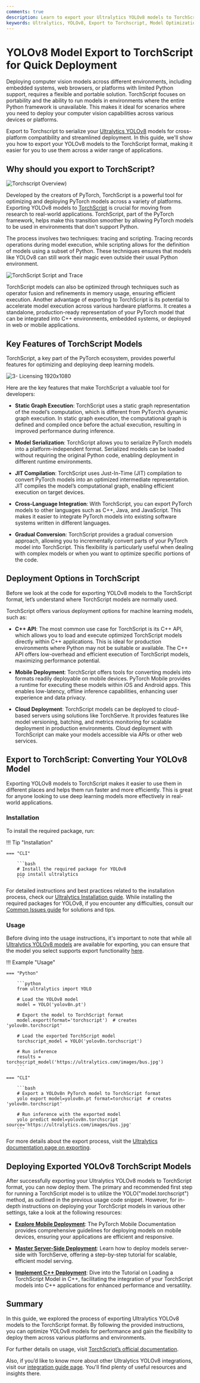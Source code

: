 ```yaml
---
comments: true
description: Learn to export your Ultralytics YOLOv8 models to TorchScript format for deployment through platforms like embedded systems, web browsers, and C++ applications.
keywords: Ultralytics, YOLOv8, Export to Torchscript, Model Optimization, Deployment, PyTorch, C++, Faster Inference
---
```


# YOLOv8 Model Export to TorchScript for Quick Deployment

Deploying computer vision models across different environments, including embedded systems, web browsers, or platforms with limited Python support, requires a flexible and portable solution. TorchScript focuses on portability and the ability to run models in environments where the entire Python framework is unavailable. This makes it ideal for scenarios where you need to deploy your computer vision capabilities across various devices or platforms.

Export to Torchscript to serialize your [Ultralytics YOLOv8](https://github.com/ultralytics/ultralytics) models for cross-platform compatibility and streamlined deployment. In this guide, we'll show you how to export your YOLOv8 models to the TorchScript format, making it easier for you to use them across a wider range of applications. 

## Why should you export to TorchScript?

![Torchscript Overview](https://github.com/ultralytics/ultralytics/assets/26833433/6873349d-c2f6-4620-b3cc-7b26b0698d0b))

Developed by the creators of PyTorch, TorchScript is a powerful tool for optimizing and deploying PyTorch models across a variety of platforms. Exporting YOLOv8 models to [TorchScript](https://pytorch.org/docs/stable/jit.html) is crucial for moving from research to real-world applications. TorchScript, part of the PyTorch framework, helps make this transition smoother by allowing PyTorch models to be used in environments that don't support Python.

The process involves two techniques: tracing and scripting. Tracing records operations during model execution, while scripting allows for the definition of models using a subset of Python. These techniques ensures that models like YOLOv8 can still work their magic even outside their usual Python environment.

![TorchScript Script and Trace](https://github.com/ultralytics/ultralytics/assets/26833433/ea9ea24f-a3a9-44bb-aca7-9c358d7490d7)

TorchScript models can also be optimized through techniques such as operator fusion and refinements in memory usage, ensuring efficient execution. Another advantage of exporting to TorchScript is its potential to accelerate model execution across various hardware platforms. It creates a standalone, production-ready representation of your PyTorch model that can be integrated into C++ environments, embedded systems, or deployed in web or mobile applications.

## Key Features of TorchScript Models

TorchScript, a key part of the PyTorch ecosystem, provides powerful features for optimizing and deploying deep learning models. 

![3- Licensing 1920x1080](https://github.com/ultralytics/ultralytics/assets/25847604/eef8fcd3-4a77-46ba-b2f3-952294de8ec5)

Here are the key features that make TorchScript a valuable tool for developers:

- **Static Graph Execution**: TorchScript uses a static graph representation of the model’s computation, which is different from PyTorch’s dynamic graph execution. In static graph execution, the computational graph is defined and compiled once before the actual execution, resulting in improved performance during inference.

 - **Model Serialization**: TorchScript allows you to serialize PyTorch models into a platform-independent format. Serialized models can be loaded without requiring the original Python code, enabling deployment in different runtime environments.

 - **JIT Compilation**: TorchScript uses Just-In-Time (JIT) compilation to convert PyTorch models into an optimized intermediate representation. JIT compiles the model’s computational graph, enabling efficient execution on target devices.

 - **Cross-Language Integration**: With TorchScript, you can export PyTorch models to other languages such as C++, Java, and JavaScript. This makes it easier to integrate PyTorch models into existing software systems written in different languages.

- **Gradual Conversion**: TorchScript provides a gradual conversion approach, allowing you to incrementally convert parts of your PyTorch model into TorchScript. This flexibility is particularly useful when dealing with complex models or when you want to optimize specific portions of the code.

## Deployment Options in TorchScript

Before we look at the code for exporting YOLOv8 models to the TorchScript format, let’s understand where TorchScript models are normally used.

TorchScript offers various deployment options for machine learning models, such as:

- **C++ API**: The most common use case for TorchScript is its C++ API, which allows you to load and execute optimized TorchScript models directly within C++ applications. This is ideal for production environments where Python may not be suitable or available. The C++ API offers low-overhead and efficient execution of TorchScript models, maximizing performance potential.

- **Mobile Deployment**: TorchScript offers tools for converting models into formats readily deployable on mobile devices. PyTorch Mobile provides a runtime for executing these models within iOS and Android apps. This enables low-latency, offline inference capabilities, enhancing user experience and data privacy.

- **Cloud Deployment**: TorchScript models can be deployed to cloud-based servers using solutions like TorchServe. It provides features like model versioning, batching, and metrics monitoring for scalable deployment in production environments. Cloud deployment with TorchScript can make your models accessible via APIs or other web services.

## Export to TorchScript: Converting Your YOLOv8 Model

Exporting YOLOv8 models to TorchScript makes it easier to use them in different places and helps them run faster and more efficiently. This is great for anyone looking to use deep learning models more effectively in real-world applications.

### Installation

To install the required package, run:

!!! Tip "Installation"

    === "CLI"
    
        ```bash
        # Install the required package for YOLOv8
        pip install ultralytics
        ```

For detailed instructions and best practices related to the installation process, check our [Ultralytics Installation guide](../quickstart.md). While installing the required packages for YOLOv8, if you encounter any difficulties, consult our [Common Issues guide](../guides/yolo-common-issues.md) for solutions and tips.

### Usage

Before diving into the usage instructions, it's important to note that while all [Ultralytics YOLOv8 models]((../models/index.md)) are available for exporting, you can ensure that the model you select supports export functionality [here](../modes/export.md).

!!! Example "Usage"

    === "Python"

        ```python
        from ultralytics import YOLO

        # Load the YOLOv8 model
        model = YOLO('yolov8n.pt')

        # Export the model to TorchScript format
        model.export(format='torchscript')  # creates 'yolov8n.torchscript'

        # Load the exported TorchScript model
        torchscript_model = YOLO('yolov8n.torchscript')

        # Run inference
        results = torchscript_model('https://ultralytics.com/images/bus.jpg')
        ```

    === "CLI"

        ```bash
        # Export a YOLOv8n PyTorch model to TorchScript format
        yolo export model=yolov8n.pt format=torchscript  # creates 'yolov8n.torchscript'

        # Run inference with the exported model
        yolo predict model=yolov8n.torchscript source='https://ultralytics.com/images/bus.jpg'
        ```

For more details about the export process, visit the [Ultralytics documentation page on exporting](../modes/export.md).

## Deploying Exported YOLOv8 TorchScript Models

After successfully exporting your Ultralytics YOLOv8 models to TorchScript format, you can now deploy them. The primary and recommended first step for running a TorchScript model is to utilize the YOLO("model.torchscript") method, as outlined in the previous usage code snippet. However, for in-depth instructions on deploying your TorchScript models in various other settings, take a look at the following resources:

- **[Explore Mobile Deployment](https://pytorch.org/mobile/home/)**: The PyTorch Mobile Documentation provides comprehensive guidelines for deploying models on mobile devices, ensuring your applications are efficient and responsive.

- **[Master Server-Side Deployment](https://pytorch.org/serve/getting_started.html)**: Learn how to deploy models server-side with TorchServe, offering a step-by-step tutorial for scalable, efficient model serving.

- **[Implement C++ Deployment](https://pytorch.org/tutorials/advanced/cpp_export.html)**: Dive into the Tutorial on Loading a TorchScript Model in C++, facilitating the integration of your TorchScript models into C++ applications for enhanced performance and versatility.

## Summary

In this guide, we explored the process of exporting Ultralytics YOLOv8 models to the TorchScript format. By following the provided instructions, you can optimize YOLOv8 models for performance and gain the flexibility to deploy them across various platforms and environments.

For further details on usage, visit [TorchScript’s official documentation](https://pytorch.org/docs/stable/jit.html).

Also, if you’d like to know more about other Ultralytics YOLOv8 integrations, visit our [integration guide page](../integrations/index.md). You'll find plenty of useful resources and insights there.
